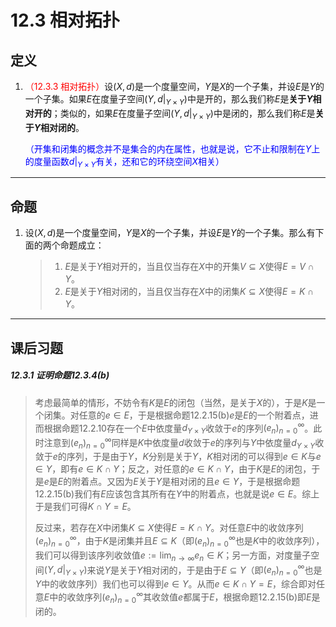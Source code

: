 # 12.3 相对拓扑

## 定义

1. <font color=red>（12.3.3 相对拓扑）</font>设$(X,d)$是一个度量空间，$Y$是$X$的一个子集，并设$E$是$Y$的一个子集。如果$E$在度量子空间$(Y,d|_{Y\times Y})$中是开的，那么我们称$E$是**关于$Y$相对开的**；类似的，如果$E$在度量子空间$(Y,d|_{Y\times Y})$中是闭的，那么我们称$E$是**关于$Y$相对闭的**。

   <font color=blue>（开集和闭集的概念并不是集合的内在属性，也就是说，它不止和限制在$Y$上的度量函数$d|_{Y\times Y}$有关，还和它的环绕空间$X$相关）</font>

---

## 命题

1. 设$(X,d)$是一个度量空间，$Y$是$X$的一个子集，并设$E$是$Y$的一个子集。那么有下面的两个命题成立：

   > 1. $E$是关于$Y$相对开的，当且仅当存在$X$中的开集$V\subseteq X$使得$E=V\cap Y$。
   > 2. $E$是关于$Y$相对闭的，当且仅当存在$X$中的闭集$K\subseteq X$使得$E=K\cap Y$。

---

## 课后习题

##### 12.3.1 证明命题12.3.4(b)

> 考虑最简单的情形，不妨令有$K$是$E$的闭包（当然，是关于$X$的），于是$K$是一个闭集。对任意的$e\in E$，于是根据命题12.2.15(b)$e$是$E$的一个附着点，进而根据命题12.2.10存在一个$E$中依度量$d_{Y\times Y}$收敛于$e$的序列$(e_n)_{n=0}^\infty$。此时注意到$(e_n)_{n=0}^\infty$同样是$K$中依度量$d$收敛于$e$的序列与$Y$中依度量$d_{Y\times Y}$收敛于$e$的序列，于是由于$Y$，$K$分别是关于$Y$，$K$相对闭的可以得到$e\in K$与$e\in Y$，即有$e\in K\cap Y$；反之，对任意的$e\in K\cap Y$，由于$K$是$E$的闭包，于是$e$是$E$的附着点。又因为$E$关于$Y$是相对闭的且$e\in Y$，于是根据命题12.2.15(b)我们有$E$应该包含其所有在$Y$中的附着点，也就是说$e\in E$。综上于是我们可得$K\cap Y=E$。
>
> 反过来，若存在$X$中闭集$K\subseteq X$使得$E=K\cap Y$。对任意$E$中的收敛序列$(e_n)_{n=0}^\infty$，由于$K$是闭集并且$E\subseteq K$（即$(e_n)_{n=0}^\infty$也是$K$中的收敛序列），我们可以得到该序列收敛值$\displaystyle e:=\lim_{n\to\infty}e_n\in K$；另一方面，对度量子空间$(Y,d|_{Y\times Y})$来说$Y$是关于$Y$相对闭的，于是由于$E\subseteq Y$（即$(e_n)_{n=0}^\infty$也是$Y$中的收敛序列）我们也可以得到$e\in Y$。从而$e\in K\cap Y=E$，综合即对任意$E$中的收敛序列$(e_n)_{n=0}^\infty$其收敛值$e$都属于$E$，根据命题12.2.15(b)即$E$是闭的。